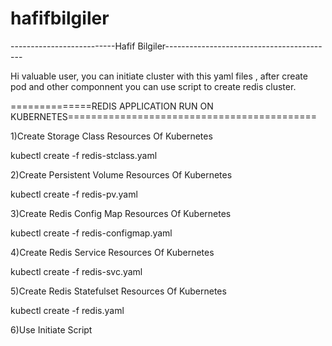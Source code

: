 # hafifbilgiler
--------------------------Hafif Bilgiler------------------------------------------

Hi valuable user, you can initiate cluster with this yaml files , after create pod and other componnent you can use script to create redis cluster.

==============REDIS APPLICATION RUN ON KUBERNETES===========================================

1)Create Storage Class Resources Of Kubernetes

kubectl create -f redis-stclass.yaml

2)Create Persistent Volume  Resources Of Kubernetes 

kubectl create -f redis-pv.yaml

3)Create Redis Config Map Resources Of Kubernetes 

kubectl create -f redis-configmap.yaml

4)Create Redis Service Resources Of Kubernetes 

kubectl create -f redis-svc.yaml

5)Create Redis Statefulset Resources Of Kubernetes 

kubectl create -f redis.yaml

6)Use Initiate Script

